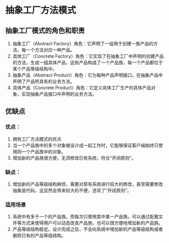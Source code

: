 # 抽象工厂方法模式

## 抽象工厂模式的角色和职责

1. 抽象工厂（Abstract Factory）角色：它声明了一组用于创建一族产品的方法，每一个方法对应一种产品。
2. 具体工厂（Concrete Factory）角色：它实现了在抽象工厂中声明的创建产品的方法，生成一组具体产品，这些产品构成了一个产品族，每一个产品都位于某个产品等级结构中。
3. 抽象产品（Abstract Product）角色：它为每种产品声明接口，在抽象产品中声明了产品所具有的业务方法。
4. 具体产品（Concrete Product）角色：它定义具体工厂生产的具体产品对象，实现抽象产品接口中声明的业务方法。

## 优缺点

### 优点：

1. 拥有工厂方法模式的优点
2. 当一个产品族中的多个对象被设计成一起工作时，它能够保证客户端始终只使用同一个产品族中的对象。
3. 增加新的产品族很方便，无须修改已有系统，符合“开闭原则”。

### 缺点：

1. 增加新的产品等级结构麻烦，需要对原有系统进行较大的修改，甚至需要修改抽象层代码，这显然会带来较大的不便，违背了“开闭原则”。

### 适用场景

1. 系统中有多于一个的产品族。而每次只使用其中某一产品族。可以通过配置文件等方式来使得用户可以动态改变产品族，也可以很方便地增加新的产品族。
2. 产品等级结构稳定。设计完成之后，不会向系统中增加新的产品等级结构或者删除已有的产品等级结构。